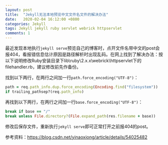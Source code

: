 ```yaml
---
layout: post
title:  "Jekyll无法本地预览中文文件名文件的解决办法"
date:   2020-02-04 16:12:00 +0800
categories: Jekyll
tags: Jekyll jekyll ruby servlet webrick httpservlet
comments: 1
---
```

最近发现本地执行`jekyll serve`预览自己的博客时，点开文件名带中文的post会报404，看报错信息估计原因是路径解析时出现乱码。在网上找到了解决办法：按以下说明修改Ruby安装目录下lib\ruby\2.x.x\webrick\httpservlet下的filehandler.rb，建议修改前先作备份。  

找到以下两行，在两行之间加一行`path.force_encoding("UTF-8")`：
```ruby
path = req.path_info.dup.force_encoding(Encoding.find("filesystem"))
if trailing_pathsep?(req.path_info)
```
再找到以下两行，在两行之间加一行`base.force_encoding("UTF-8")`：
```ruby
break if base == "/"
break unless File.directory?(File.expand_path(res.filename + base))
```
修改后保存文件，重新执行`jekyll serve`即可正常打开之前报404的post。  

参考资料：<https://blog.csdn.net/yinaoxiong/article/details/54025482>
